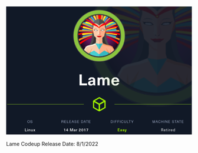 
<center>
  
  ![name-of-you-image](https://github.com/ChaoticHackingNetwork/HTB-Re-Coded/blob/main/Codeups/Lame/lame.png?raw=true)
  

</center>

Lame Codeup Release Date: 8/1/2022
